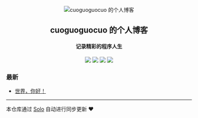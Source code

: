 <p align="center"><img alt="cuoguoguocuo 的个人博客" src="https://static.b3log.org/images/brand/solo-32.png"></p><h2 align="center">
cuoguoguocuo 的个人博客
</h2>

<h4 align="center">记录精彩的程序人生</h4>
<p align="center"><a title="cuoguoguocuo 的个人博客" target="_blank" href="https://github.com/cuoguoguocuo/solo-blog"><img src="https://img.shields.io/github/last-commit/cuoguoguocuo/solo-blog.svg?style=flat-square&color=FF9900"></a>
<a title="GitHub repo size in bytes" target="_blank" href="https://github.com/cuoguoguocuo/solo-blog"><img src="https://img.shields.io/github/repo-size/cuoguoguocuo/solo-blog.svg?style=flat-square"></a>
<a title="Solo Version" target="_blank" href="https://github.com/b3log/solo/releases"><img src="https://img.shields.io/badge/solo-3.6.4-f1e05a.svg?style=flat-square&color=blueviolet"></a>
<a title="Hits" target="_blank" href="https://github.com/b3log/hits"><img src="https://hits.b3log.org/cuoguoguocuo/solo-blog.svg"></a></p>

### 最新

* [世界，你好！](http://www.penghao.vip:8080/hello-solo)



---

本仓库通过 [Solo](https://github.com/b3log/solo) 自动进行同步更新 ❤️ 